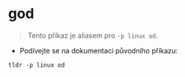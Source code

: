 # god

> Tento příkaz je aliasem pro `-p linux od`.

- Podívejte se na dokumentaci původního příkazu:

`tldr -p linux od`
